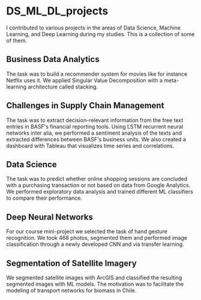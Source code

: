 # DS_ML_DL_projects

I contributed to various projects in the areas of Data Science, Machine Learning, and Deep Learning during my studies. This is a collection of some of them.

##  Business Data Analytics

The task was to build a recommender system for movies like for instance Netflix uses it. We applied Singular Value Decomposition with a meta-learning architecture called stacking.

## Challenges in Supply Chain Management

The task was to extract decision-relevant information from the free text entries in BASF's financial reporting tools. Using LSTM recurrent neural networks inter alia, we performed a sentiment analysis of the texts and extracted differences between BASF's business units. We also created a dashboard with Tableau that visualizes time series and correlations. 

## Data Science

The task was to predict whether online shopping sessions are concluded with a purchasing transaction or not based on data from Google Analytics. We performed exploratory data analysis and trained different ML classifiers to compare their performance.

## Deep Neural Networks

For our course mini-project we selected the task of hand gesture recognition. We took 468 photos, segmented them and performed image classification through a newly developed CNN and via transfer learning.

## Segmentation of Satellite Imagery

We segmented satellite images with ArcGIS and classified the resulting segmented images with ML models. The motivation was to facilitate the modeling of transport networks for biomass in Chile.
